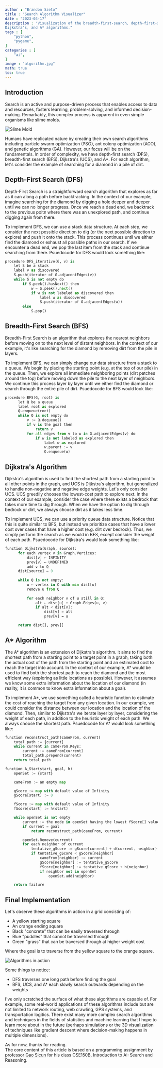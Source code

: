 ```yaml
---
author : "Brandon Szeto"
title : "Search Algorithm Visualizer"
date : "2023-04-17"
description : "Visualization of the breadth-first-search, depth-first-search,
Dijkstra's, and A* algorithms."
tags : [
    "python",
    "pygame",
]
categories : [
    "ai",
]
image : "algorithm.jpg"
math: true
toc: true
---
```


## Introduction
Search is an active and purpose-driven process that enables access to data and
resources, fosters learning, problem-solving, and informed decision-making.
Remarkably, this complex process is apparent in even simple organisms like slime
molds. 

![Slime Mold](slime.jpg)

Humans have replicated nature by creating their own
search algorithms including particle swarm optimization (PSO), ant colony
optimization (ACO), and genetic algorithms (GA). However, our focus will be on
the fundamentals. In order of complexity, we have depth-first search (DFS), 
breadth-first search (BFS), Dijkstra's (UCS), and A\*. For each algorithm, 
let's consider the example of searching for a diamond in a pile of dirt.

## Depth-First Search (DFS)

Depth-First Search is a straightforward search algorithm that explores as far as
it can along a path before backtracking. In the context of our example, imagine
searching for the diamond by digging a hole deeper and deeper until we can no
longer progress. Once we reach a dead end, we backtrack to the previous poitn
where there was an unexplored path, and continue digging again from there.

To implement DFS, we can use a stack data structure. At each step, we consider
the next possible direction to dig (or the next possible direction to explore)
and push it onto the stack. This process continues until we either find the
diamond or exhaust all possible paths in our search. If we encounter a dead end,
we pop the last item from the stack and continue searching from there.
Psuedocode for DFS would look something like:

```python
procedure DFS_iterative(G, v) is
    let S be a stack
    label v as discovered
    S.push(iterator of G.adjacentEdges(v))
    while S is not empty do
        if S.peek().hasNext() then
            w = S.peek().next()
            if w is not labeled as discovered then
                label w as discovered
                S.push(iterator of G.adjacentEdges(w))
        else
            S.pop()
```

## Breadth-First Search (BFS)

Breadth-First Search is an algorithm that explores the nearest neighbors before
moving on to the next level of distant neighbors. In the context of our example,
it's like searching for the diamond by removing dirt from the pile in layers.

To implement BFS, we can simply change our data structure from a stack to a
queue. We begin by placing the starting point (e.g. at the top of our pile) in
the queue. Then, we explore all immediate neighboring points (dirt patches
around the top) before moving down the pile to the next layer of neighbors. We
continue this process layer by layer until we either find the diamond or search
through the entire pile of dirt. Psuedocode for BFS would look like:

```python
procedure BFS(G, root) is
      let Q be a queue
      label root as explored
      Q.enqueue(root)
      while Q is not empty do
          v := Q.dequeue()
          if v is the goal then
              return v
          for all edges from v to w in G.adjacentEdges(v) do
              if w is not labeled as explored then
                  label w as explored
                  w.parent := v
                  Q.enqueue(w)
```

## Dijkstra's Algorithm

Dijkstra's algorithm is used to find the shortest path from a starting point to
all other points in the graph, and UCS is Dijkstra's algorithm, but generalized
to handle non-negative and negative edge weights. Let's only consider UCS. UCS
greedily chooses the lowest-cost path to explore next. In the context of our
example, consider the case where there exists a bedrock that takes more time to
dig through. When we have the option to dig through bedrock or dirt, we always
choose dirt as it takes less time. 

To implement UCS, we can use a priority queue data structure. Notice that this
is quite similar to BFS, but instead we prioritize cases that have a lower cost
over cases that have a higher cost (e.g. dirt over bedrock). Thus, we simply
perform the search as we would in BFS, except consider the weight of each path.
Psuedocode for Dijkstra's would look something like:

```python
function Dijkstra(Graph, source):
      for each vertex v in Graph.Vertices:
          dist[v] ← INFINITY
          prev[v] ← UNDEFINED
          add v to Q
      dist[source] ← 0
      
      while Q is not empty:
          u ← vertex in Q with min dist[u]
          remove u from Q
          
          for each neighbor v of u still in Q:
              alt ← dist[u] + Graph.Edges(u, v)
              if alt < dist[v]:
                  dist[v] ← alt
                  prev[v] ← u

      return dist[], prev[]
```

## A* Algorithm

The A* algorithm is an extension of Dijkstra's algorithm. It aims to find the
shortest path from a starting point to a target point in a graph, taking both
the actual cost of the path from the starting point and an estimated cost to
reach the target into account. In the context of our example, A* would be used
to find both the shortest path to reach the diamond and the most efficient way
(exploring as little locations as possible). However, it assumes we know some
extra information about the location of our diamond (in reality, it is common to
know extra information about a goal).

To implement A\*, we use something called a heuristic function to estimate the
cost of reaching the target from any given location. In our example, we could
consider the distance between our location and the location of the diamond.
Then, similar to Dijkstra's we iterate layer by layer, considering the weight of
each path, in addition to the heuristic weight of each path. We always choose
the shortest path. Psuedocode for A\* would look something like:

```python
function reconstruct_path(cameFrom, current)
    total_path := {current}
    while current in cameFrom.Keys:
        current := cameFrom[current]
        total_path.prepend(current)
    return total_path

function A_Star(start, goal, h)
    openSet := {start}

    cameFrom := an empty map

    gScore := map with default value of Infinity
    gScore[start] := 0

    fScore := map with default value of Infinity
    fScore[start] := h(start)

    while openSet is not empty
        current := the node in openSet having the lowest fScore[] value
        if current = goal
            return reconstruct_path(cameFrom, current)

        openSet.Remove(current)
        for each neighbor of current
            tentative_gScore := gScore[current] + d(current, neighbor)
            if tentative_gScore < gScore[neighbor]
                cameFrom[neighbor] := current
                gScore[neighbor] := tentative_gScore
                fScore[neighbor] := tentative_gScore + h(neighbor)
                if neighbor not in openSet
                    openSet.add(neighbor)

    return failure
```

## Final Implementation

Let's observe these algorithms in action in a grid consisting of:
- A yellow starting square
- An orange ending square
- Black "concrete" that can be easily traversed through
- Blue "puddles" that cannot be traversed through
- Green "grass" that can be traversed through at higher weight cost

Where the goal is to traverse from the yellow square to the orange square.

![Algorithms in action](algorithm.gif)

Some things to notice:
- DFS traverses one long path before finding the goal
- BFS, UCS, and A\* each slowly search outwards depending on the weights

I've only scratched the surface of what these algorithms are capable of. For
example, some 
real-world applications of these algorithms include but are not
limited to network routing, web crawling, GPS systems, and transportation 
logitics. There exist many more complex search algorithms and techniques
in the fields of statistics and machine learning that I hope to learn more about
in the future (perhaps simulations or the 3D visualization of techniques like
gradient descent where decision-making happens in multiple dimensions).

As for now, thanks for reading.  
The core content of this article is based on a programming 
assignment by professor [Gao Sicun](https://jacobsschool.ucsd.edu/node/3603) 
for his class CSE150B, Introduction to AI: Search and Reasoning.
